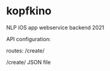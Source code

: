 # kopfkino
NLP iOS app webservice backend 2021

API configuration:

routes:
/create/<searchWord>

/create/
JSON file
